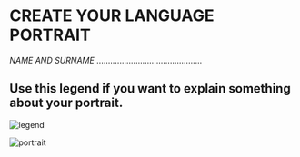 # CREATE YOUR LANGUAGE PORTRAIT
*NAME AND SURNAME* ..............................................
## Use this legend if you want to explain something about your portrait.

![legend](images_1/legend.png)

![portrait](images_1/silouete.png)